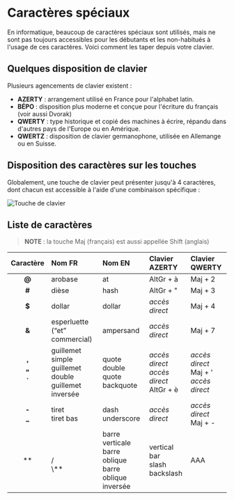 # Caractères spéciaux

En informatique, beaucoup de caractères spéciaux sont utilisés, mais ne sont pas toujours accessibles pour les débutants et les non-habitués à l'usage de ces caractères. Voici comment les taper depuis votre clavier.

## Quelques disposition de clavier

Plusieurs agencements de clavier existent :

+ **AZERTY** : arrangement utilisé en France pour l'alphabet latin.
+ **BÉPO** : disposition plus moderne et conçue pour l'écriture du français (voir aussi Dvorak)
+ **QWERTY** : type historique et copié des machines à écrire, répandu dans d'autres pays de l'Europe ou en Amérique.
+ **QWERTZ** : disposition de clavier germanophone, utilisée en Allemange ou en Suisse.

## Disposition des caractères sur les touches

Globalement, une touche de clavier peut présenter jusqu'à 4 caractères, dont chacun est accessible à l'aide d'une combinaison spécifique :

![Touche de clavier](https://nsa40.casimages.com/img/2020/02/24/200224081650142301.png)

## Liste de caractères

> **NOTE** : la touche Maj (français) est aussi appellée Shift (anglais)

|Caractère|Nom FR|Nom EN|Clavier AZERTY|Clavier QWERTY|
|:--:|:--|:--|:--|:--|
|**@**|arobase|at|AltGr + à|Maj + 2|
|**#**|dièse|hash|AltGr + "|Maj + 3|
|**$**|dollar|dollar|_accès direct_|Maj + 4|
|**&**|esperluette (“et” commercial)|ampersand|_accès direct_|Maj + 7|
|**'**<br>**"**<br>**\`**|guillemet simple<br>guillemet double<br>guillemet inversée|quote<br>double quote<br>backquote|_accès direct_<br>_accès direct_<br>AltGr + è|_accès direct_<br>Maj + '<br>_accès direct_|
|**-**<br>**\_**|tiret<br>tiret bas|dash<br>underscore|_accès direct_|_accès direct_<br>Maj + -|
|**|**<br>**\/**<br>**\\**|barre verticale<br>barre oblique<br>barre oblique inversée|vertical bar<br>slash<br>backslash|AAA|AAA
